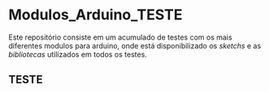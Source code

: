 # Modulos_Arduino_TESTE  
Este repositório consiste em um acumulado de testes com os mais diferentes modulos para arduino, onde está
disponibilizado os _sketchs_ e as _bibliotecas_ utilizados em todos os testes.  
## TESTE
